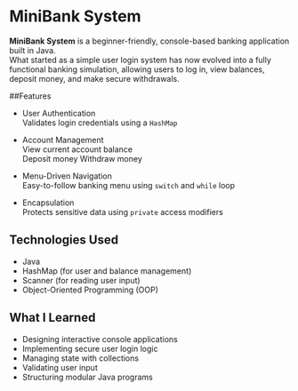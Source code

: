 # MiniBank System

**MiniBank System** is a beginner-friendly, console-based banking application built in Java.  
What started as a simple user login system has now evolved into a fully functional banking simulation, allowing users to log in, view balances, deposit money, and make secure withdrawals.

##Features

- User Authentication  
  Validates login credentials using a `HashMap`

- Account Management  
  View current account balance  
  Deposit money 
  Withdraw money

- Menu-Driven Navigation  
  Easy-to-follow banking menu using `switch` and `while` loop

- Encapsulation  
  Protects sensitive data using `private` access modifiers

## Technologies Used

- Java
- HashMap (for user and balance management)
- Scanner (for reading user input)
- Object-Oriented Programming (OOP)

## What I Learned

- Designing interactive console applications
- Implementing secure user login logic
- Managing state with collections
- Validating user input
- Structuring modular Java programs


